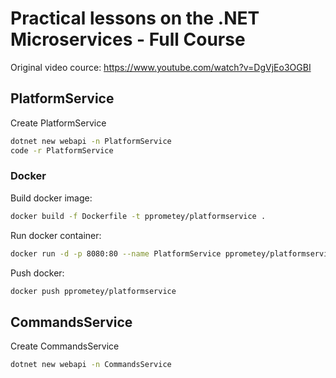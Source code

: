 # Practical lessons on the .NET Microservices - Full Course

Original video cource: https://www.youtube.com/watch?v=DgVjEo3OGBI

## PlatformService

Create PlatformService

```sh
dotnet new webapi -n PlatformService
code -r PlatformService
```

### Docker

Build docker image:

```sh
docker build -f Dockerfile -t pprometey/platformservice .
```

Run docker container:

```sh
docker run -d -p 8080:80 --name PlatformService pprometey/platformservice
```

Push docker:

```sh
docker push pprometey/platformservice
```

## CommandsService

Create CommandsService

```sh
dotnet new webapi -n CommandsService
```

